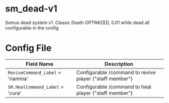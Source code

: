 # sm_dead-v1
Sxmux dead system v1. Classic Death OPTIMIZED, 0.01 while dead all configurable in the config

# Config File

Field Name | Description
| --- | --- |
```ReviveCommand_Label``` = 'rianima' | Configurable /command to revive player ("staff member")
```SM.HealCommand_Label``` = 'cura' | Configurable /command to heal player ("staff member")
